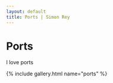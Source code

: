 ```yaml
---
layout: default
title: Ports | Simon Rey
---
```


# Ports

I love ports

{% include gallery.html name="ports" %}
